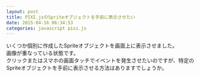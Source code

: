 ```yaml
---
layout: post
title: PIXI.jsのSpriteオブジェクトを手前に表示させたい
date: 2015-04-16 06:34:53
categories: javascript pixi.js
---
```

<!-- {% raw %} -->
<p>いくつか個別に作成したSpriteオブジェクトを画面上に表示させました。<br>
画像が重なっている状態です。<br>
クリックまたはスマホの画面タッチでイベントを発生させたいのですが、特定のSpriteオブジェクトを手前に表示させる方法はありますでしょうか。</p>
<!-- {% endraw %} -->
